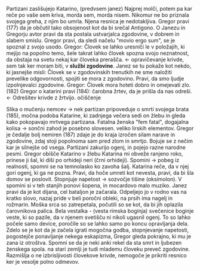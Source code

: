 Partizani zaslišujejo Katarino, (predvsem janez)
Najprej molči, potem pa kar reče po vaše sem kriva, morda sem, morda nisem.
Nikomur ne bo priznala svojega greha, z njim bo umrla.
Njena resnica je nedotakljiva.
Gregor pravi (177) da je občutil tako obsojenost kot da bi srečal Antigono.
O Janezu in Gregorju avtor pravi da sta postala ustvarjalca zgodovine, v dobrem in slabem smislu.
Gregor pravi, da sledi načelu "movio ergo sum", se je spoznal z svojo usodo.
Gregor: Človek se lahko uresniči le v položajih, ki mejijo na popolno temo, šele takrat lahko človek spozna svojo neznatnost, da obstaja na svetu nekaj kar človeka prerašča. <- opravičevanje krivde, sem tak ker moram biti, v **službi zgodovine**.
Janez se tu pokaže kot nekdo, ki jasnejše misli: Človek se v zgodovinskih trenutkih ne sme naložiti prevelike odgovornosti, spojiti se mora z zgodovino. Pravi, da smo ljudje izpolnjevalci zgodovine.
Gregor: Človek mora hoteti dobro in omejevati zlo. (182)
Gregor o katarini pravi (184): čarobna žrtev, da je prišla da nas odreši. <- Odrešitev krivde z žrtvijo. očiščenje


Slika o mučenju nemcev -> nek partizan pripoveduje o smrti svojega brata (185), močna podoba Katarine, ki zadnjega večera sedi on žlebu in gleda kako pokopavajo mrtvega partizana. Fatalna ženska "fem fatal", dogajalna kolisa -> sončni zahod je posebno slovesen. veliko lirskih elementov. Gregor je čedalje bolj nemiren (187) zdaje je do kraja izročen silam narave in zgodovine, zdaj stoji popolnoma sam pred zlom in smrtjo. Bojuje se z nečim kar je silnejše od vsega. Partizani zakurijo ogenj, in pojejo razne narodne pesmi. Gregor obišče Katarino v žlebu Katarina mi obveže ranjeno roko, prinese ji šal, ki diši po orhideji neri (črni orhideji). Spomini -> pobeg iz realnosti, spomni se na temnolasko ko zavoha šalj.
Katarina reče, da v njej gori ogenj, ki ga ne pozna. Pravi, da hoče umreti kot nevesta, pravi, da bi šla domov se poslovit. Stopnjuje napetost -> sozvočje tišine (oksimolon). V spomini si v teh stanjih ponovi šopena, in mocardovo malo muziko. Janez pravi da je kot dijana, cel bataljon je začarala. Odpeljejo jo v rodno vas na kratko slovo, nazaj pride v beli poročni obleki, na prsih ima nagelj in rožmarin. Moška srca so zatrepetala, počutili so se kot, da bi jih oplazila čarovnikova palica.
Bela vestalka - (vesta rimska boginja) svečenice boginje veste, ki so pazile, da v njenem svetišču ni nikoli ugasnil ogenj. To so lahko počele samo device, poročile so se lahko samo po koncu opravljanja dela. Zdelo se je kot da je začela igrati mogočna godba, stopnjevanje napetosti, pogostejče ponavljanje nekega eskapizma, Gregor gleda pokrajno, ki mu je zana iz otroštva. Spomni se da je neki anki rekel da sta smrt in ljubezen ženskega spola. na stari zemlji je tudi mlademu človeku preveč zgodovine. Razmišlja o ne izbrisljivosti človekove krivde, nemogoče je prikriti resnico ker je vesolje polno odmevov.